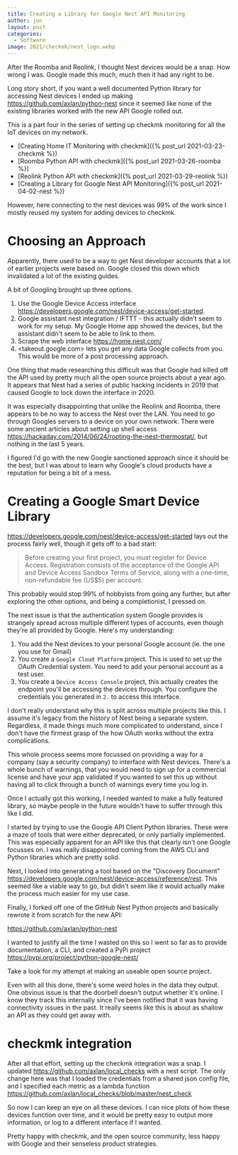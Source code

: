 ```yaml
---
title: Creating a Library for Google Nest API Monitoring
author: jon
layout: post
categories:
  - Software
image: 2021/checkmk/nest_logo.webp
---
```


After the Roomba and Reolink, I thought Nest devices would be a snap. How wrong I was. Google made this much, much then it had any right to be. 

Long story short, if you want a well documented Python library for accessing Nest devices I ended up making <https://github.com/axlan/python-nest> since it seemed like none of the existing libraries worked with the new API Google rolled out.

This is a part four in the series of setting up checkmk monitoring for all the IoT devices on my network. 

* [Creating Home IT Monitoring with checkmk]({% post_url 2021-03-23-checkmk %})
* [Roomba Python API with checkmk]({% post_url 2021-03-26-roomba %})
* [Reolink Python API with checkmk]({% post_url 2021-03-29-reolink %})
* [Creating a Library for Google Nest API Monitoring]({% post_url 2021-04-02-nest %})

However, here connecting to the nest devices was 99% of the work since I mostly reused my system for adding devices to checkmk.

# Choosing an Approach

Apparently, there used to be a way to get Nest developer accounts that a lot of earlier projects were based on. Google closed this down which invalidated a lot of the existing guides.

A bit of Googling brought up three options.

1. Use the Google Device Access interface <https://developers.google.com/nest/device-access/get-started>.
2. Google assistant nest integration / IFTTT - this actually didn't seem to work for my setup. My Google Home app showed the devices, but the assistant didn't seem to be able to link to them.
3. Scrape the web interface <https://home.nest.com/>
4. <takeout.google.com> lets you get any data Google collects from you. This would be more of a post processing approach.

One thing that made researching this difficult was that Google had killed off the API used by pretty much all the open source projects about a year ago. It appears that Nest had a series of public hacking incidents in 2019 that caused Google to lock down the interface in 2020.

It was especially disappointing that unlike the Reolink and Roomba, there appears to be no way to access the Nest over the LAN. You need to go through Googles servers to a device on your own network. There were some ancient articles about setting up shell access <https://hackaday.com/2014/06/24/rooting-the-nest-thermostat/>, but nothing in the last 5 years.

I figured I'd go with the new Google sanctioned approach since it should be the best, but I was about to learn why Google's cloud products have a reputation for being a bit of a mess.

# Creating a Google Smart Device Library

<https://developers.google.com/nest/device-access/get-started> lays out the process fairly well, though it gets off to a bad start:

> Before creating your first project, you must register for Device Access. Registration consists of the acceptance of the Google API and Device Access Sandbox Terms of Service, along with a one-time, non-refundable fee (US$5) per account.

This probably would stop 99% of hobbyists from going any further, but after exploring the other options, and being a completionist, I pressed on.

The next issue is that the authentication system Google provides is strangely spread across multiple different types of accounts, even though they're all provided by Google. Here's my understanding:

1. You add the Nest devices to your personal Google account (ie. the one you use for Gmail)
2. You create a `Google Cloud Platform` project. This is used to set up the OAuth Credential system. You need to add your personal account as a test user.
3. You create a `Device Access Console` project, this actually creates the endpoint you'll be accessing the devices through. You configure the credentials you generated in `2.` to access this interface.

I don't really understand why this is split across multiple projects like this. I assume it's legacy from the history of Nest being a separate system. Regardless, it made things much more complicated to understand, since I don't have the firmest grasp of the how OAuth works without the extra complications.

This whole process seems more focussed on providing a way for a company (say a security company) to interface with Nest devices. There's a whole bunch of warnings, that you would need to sign up for a commercial license and have your app validated if you wanted to set this up without having all to click through a bunch of warnings every time you log in.

Once I actually got this working, I needed wanted to make a fully featured library, so maybe people in the future wouldn't have to suffer through this like I did.

I started by trying to use the Google API Client Python libraries. These were a maze of tools that were either deprecated, or only partially implemented. This was especially apparent for an API like this that clearly isn't one Google focusses on. I was really disappointed coming from the AWS CLI and Python libraries which are pretty solid.

Next, I looked into generating a tool based on the "Discovery Document" <https://developers.google.com/nest/device-access/reference/rest>. This seemed like a viable way to go, but didn't seem like it would actually make the process much easier for my use case.

Finally, I forked off one of the GitHub Nest Python projects and basically rewrote it from scratch for the new API:

<https://github.com/axlan/python-nest> 

I wanted to justify all the time I wasted on this so I went so far as to provide documentation, a CLI, and created a PyPi project <https://pypi.org/project/python-google-nest/>

Take a look for my attempt at making an useable open source project.

Even with all this done, there's some weird holes in the data they output. One obvious issue is that the doorbell doesn't output whether it's online. I know they track this internally since I've been notified that it was having connectivity issues in the past. It really seems like this is about as shallow an API as they could get away with.

# checkmk integration

After all that effort, setting up the checkmk integration was a snap. I updated <https://github.com/axlan/local_checks> with a nest script. The only change here was that I loaded the credentials from a shared json config file, and I specified each metric as a lambda function <https://github.com/axlan/local_checks/blob/master/nest_check>

So now I can keep an eye on all these devices. I can nice plots of how these devices function over time, and it would be pretty easy to output more information, or log to a different interface if I wanted.

Pretty happy with checkmk, and the open source community, less happy with Google and their senseless product strategies.

